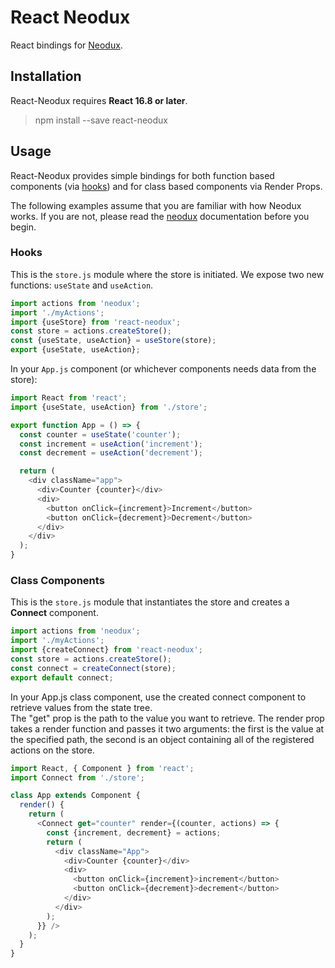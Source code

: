 React Neodux
============

React bindings for [Neodux][neodux].

## Installation

React-Neodux requires **React 16.8 or later**.

> npm install --save react-neodux

## Usage

React-Neodux provides simple bindings for both function based components (via
[hooks][hooks]) and for class based components via Render Props.


The following examples assume that you are familiar with how Neodux works. If
you are not, please read the [neodux][neodux] documentation before you begin.


### Hooks

This is the `store.js` module where the store is initiated. We expose two new functions: `useState` and `useAction`.
```javascript
import actions from 'neodux';
import './myActions';
import {useStore} from 'react-neodux';
const store = actions.createStore();
const {useState, useAction} = useStore(store);
export {useState, useAction};
```

In your `App.js` component (or whichever components needs data from the store):

```javascript
import React from 'react';
import {useState, useAction} from './store';

export function App = () => {
  const counter = useState('counter');
  const increment = useAction('increment');
  const decrement = useAction('decrement');

  return (
    <div className="app">
      <div>Counter {counter}</div>
      <div>
        <button onClick={increment}>Increment</button>
        <button onClick={decrement}>Decrement</button>
      </div>
    </div>
  );
}

```

### Class Components

This is the `store.js` module that instantiates the store and creates a **Connect** component.

```javascript
import actions from 'neodux';
import './myActions';
import {createConnect} from 'react-neodux';
const store = actions.createStore();
const connect = createConnect(store);
export default connect;
```

In your App.js class component, use the created connect component to retrieve values from the state tree.  
The "get" prop is the path to the value you want to retrieve. The render prop takes a render function and passes it two arguments: the first is the value at the specified path, the second is an object containing all of the registered actions on the store.

```javascript
import React, { Component } from 'react';
import Connect from './store';

class App extends Component {
  render() {
    return (
      <Connect get="counter" render={(counter, actions) => {
        const {increment, decrement} = actions;
        return (
          <div className="App">
            <div>Counter {counter}</div>
            <div>
              <button onClick={increment}>increment</button>
              <button onClick={decrement}>decrement</button>
            </div>
          </div>
        );
      }} />
    );
  }
}

```

[neodux]: https://github.com/neoduxjs/neodux
[hooks]: https://reactjs.org/docs/hooks-intro.html
